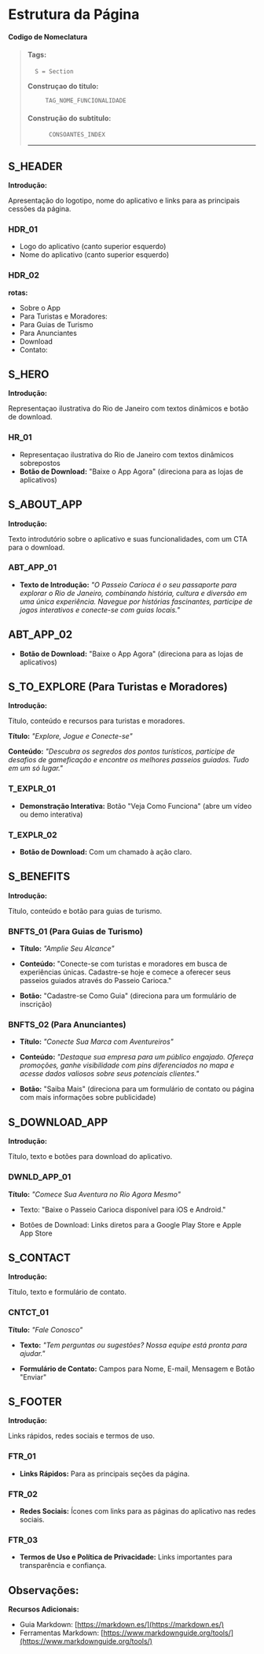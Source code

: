 # Estrutura da Página

#### Codigo de Nomeclatura
> #### Tags:
>
>       S = Section
>
> **Construçao do titulo:**
>
>          TAG_NOME_FUNCIONALIDADE
>
>#### Construção do subtitulo:
>
>           CONSOANTES_INDEX
> ___
## S_HEADER 

**Introdução:**

Apresentação do logotipo, nome do aplicativo e links para as principais cessões da página.

### HDR_01

- Logo do aplicativo (canto superior esquerdo)
- Nome do aplicativo (canto superior esquerdo)

### HDR_02
**rotas:**
- Sobre o App
- Para Turistas e Moradores:
- Para Guias de Turismo
- Para Anunciantes
- Download
- Contato:


## S_HERO 

**Introdução:**

Representaçao ilustrativa do Rio de Janeiro com textos dinâmicos e botão de download.

### HR_01

- Representaçao ilustrativa do Rio de Janeiro com textos dinâmicos sobrepostos
- **Botão de Download:** "Baixe o App Agora" (direciona para as lojas de aplicativos)

## S_ABOUT_APP



**Introdução:**

Texto introdutório sobre o aplicativo e suas funcionalidades, com um CTA para o download.

### ABT_APP_01


 - **Texto de Introdução:**
*"O Passeio Carioca é o seu passaporte para explorar o Rio de Janeiro, combinando história, cultura e diversão em uma única experiência. Navegue por histórias fascinantes, participe de jogos interativos e conecte-se com guias locais."*



 ## ABT_APP_02

- **Botão de Download:** "Baixe o App Agora" (direciona para as lojas de aplicativos)



## S_TO_EXPLORE (Para Turistas e Moradores)

**Introdução:**

Título, conteúdo e recursos para turistas e moradores.

**Título:** *"Explore, Jogue e Conecte-se"*

**Conteúdo:** *"Descubra os segredos dos pontos turísticos, participe de desafios de gameficação e encontre os melhores passeios guiados. Tudo em um só lugar."*

### T_EXPLR_01
- **Demonstração Interativa:** Botão "Veja Como Funciona" (abre um vídeo ou demo interativa)

### T_EXPLR_02

- **Botão de Download:** Com um chamado à ação claro.


## S_BENEFITS

**Introdução:**

Título, conteúdo e botão para guias de turismo.

### BNFTS_01 (Para Guias de Turismo)
- **Título:** *"Amplie Seu Alcance"*

- **Conteúdo:** "Conecte-se com turistas e moradores em busca de experiências únicas. Cadastre-se hoje e comece a oferecer seus passeios guiados através do Passeio Carioca."

- **Botão:** "Cadastre-se Como Guia" (direciona para um formulário de inscrição)

### BNFTS_02 (Para Anunciantes)


- **Título:** *"Conecte Sua Marca com Aventureiros"*

- **Conteúdo:** *"Destaque sua empresa para um público engajado. Ofereça promoções, ganhe visibilidade com pins diferenciados no mapa e acesse dados valiosos sobre seus potenciais clientes."*

- **Botão:** "Saiba Mais" (direciona para um formulário de contato ou página com mais informações sobre publicidade)

## S_DOWNLOAD_APP

**Introdução:**

Título, texto e botões para download do aplicativo.

### DWNLD_APP_01

**Título:** *"Comece Sua Aventura no Rio Agora Mesmo"*

- Texto: "Baixe o Passeio Carioca disponível para iOS e Android."

- Botões de Download: Links diretos para a Google Play Store e Apple App Store

## S_CONTACT

**Introdução:**

Título, texto e formulário de contato.

### CNTCT_01
**Título:** *"Fale Conosco"*

- **Texto:** *"Tem perguntas ou sugestões? Nossa equipe está pronta para ajudar."*

- **Formulário de Contato:** Campos para Nome, E-mail, Mensagem e Botão "Enviar"

## S_FOOTER

**Introdução:**

Links rápidos, redes sociais e termos de uso.


### FTR_01
- **Links Rápidos:** Para as principais seções da página.
### FTR_02
- **Redes Sociais:** Ícones com links para as páginas do aplicativo nas redes sociais.
### FTR_03
- **Termos de Uso e Política de Privacidade:** Links importantes para transparência e confiança.

## Observações:

**Recursos Adicionais:**

-  Guia Markdown: [https://markdown.es/](https://markdown.es/)
-  Ferramentas Markdown: [https://www.markdownguide.org/tools/](https://www.markdownguide.org/tools/)
